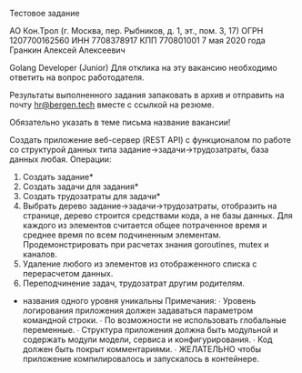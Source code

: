 Тестовое задание 

АО Кон.Трол (г. Москва, пер. Рыбников, д. 1, эт., пом. 3, 17)
ОГРН 1207700162560
ИНН 7708378917
КПП 770801001
7 мая 2020 года
Гранкин Алексей Алексеевич

Golang Developer (Junior)
Для отклика на эту вакансию необходимо ответить на вопрос работодателя.

Результаты выполненного задания запаковать в архив и отправить на почту hr@bergen.tech вместе с ссылкой на резюме.

Обязательно указать в теме письма название вакансии!

Создать приложение веб-сервер (REST API) с функционалом по работе со структурой
данных типа задание->задачи->трудозатраты, база данных любая. Операции:

1. Создать задание*
2. Создать задачи для задания*
3. Создать трудозатраты для задачи*
4. Выбрать дерево задание->задачи->трудозатраты, отобразить на странице,
   дерево строится средствами кода, а не базы данных.
   Для каждого из элементов считается общее потраченное время и среднее время
   по всем подчиненным элементам. Продемонстрировать при расчетах
   знания goroutines, mutex и каналов.
5. Удаление любого из элементов из отображенного списка с перерасчетом данных.
6. Переподчинение задач, трудозатрат другим родителям.
* названия одного уровня уникальны
  Примечания:
  ∙ Уровень логирования приложения должен задаваться параметром командной строки.
  ∙ По возможности не использовать глобальные переменные.
  ∙ Структура приложения должна быть модульной и содержать модули модели, сервиса
    и конфигурирования.
  ∙ Код должен быть покрыт комментариями.
  ∙ ЖЕЛАТЕЛЬНО чтобы приложение компилировалось и запускалось в контейнере.